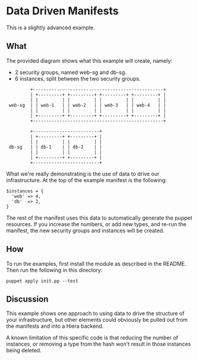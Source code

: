 # Data Driven Manifests

This is a slightly advanced example.


## What

The provided diagram shows what this example will create, namely:

* 2 security groups, named web-sg and db-sg.
* 6 instances, split between the two security groups.

~~~
         +-------------------------------------------------+
         | +---------+ +---------+ +---------+ +---------+ |
         | |         | |         | |         | |         | |
 web-sg  | | web-1   | | web-2   | | web-3   | | web-4   | |
         | |         | |         | |         | |         | |
         | +---------+ +---------+ +---------+ +---------+ |
         +-------------------------------------------------+

         +-------------------------+
         | +---------+ +---------+ |
         | |         | |         | |
 db-sg   | | db-1    | | db-2    | |
         | |         | |         | |
         | +---------+ +---------+ |
         +-------------------------+
~~~

What we're really demonstrating is the use of data to drive our
infrastructure. At the top of the example manifest is the following:

~~~puppet
$instances = {
  'web' => 4,
  'db'  => 2,
}
~~~

The rest of the manifest uses this data to automatically generate the
puppet resources. If you increase the numbers, or add new types, and
re-run the manifest, the new security groups and instances will be
created.


## How

To run the examples, first install the module as described in the README.
Then run the following in this directory:

    puppet apply init.pp --test


## Discussion

This example shows one approach to using data to drive the structure of
your infrastructure, but other elements could obviously be pulled out
from the manifests and into a Hiera backend.

A known limitation of this specific code is that reducing the number of
instances, or removing a type from the hash won't result in those
instances being deleted.
